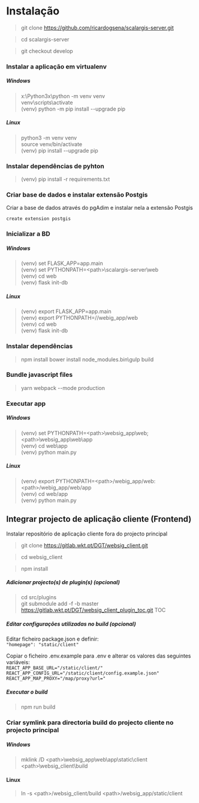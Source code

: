 # Instalação  

> git clone https://github.com/ricardogsena/scalargis-server.git

> cd scalargis-server

> git checkout develop

### Instalar a aplicação em virtualenv

##### Windows 
> x:\Python3x\python -m venv venv  
> venv\scripts\activate  
> (venv) python -m pip install --upgrade pip

##### Linux
> python3 -m venv venv  
> source venv/bin/activate  
> (venv) pip install --upgrade pip

### Instalar dependências de pyhton

> (venv) pip install -r requirements.txt

### Criar base de dados e instalar extensão Postgis  

Criar a base de dados através do pgAdim e instalar nela a extensão Postgis  

`create extension postgis`

### Inicializar a BD

##### Windows 
> (venv) set FLASK_APP=app.main  
> (venv) set PYTHONPATH=\<path>\scalargis-server\web  
> (venv) cd web  
> (venv) flask init-db

##### Linux
> (venv) export FLASK_APP=app.main  
> (venv) export PYTHONPATH=/<path>/webig_app/web  
> (venv) cd web  
> (venv) flask init-db  

### Instalar dependências
> npm install
> bower install
> node_modules\.bin\gulp build

### Bundle javascript files
> yarn webpack --mode production

### Executar app

##### Windows 
> (venv) set PYTHONPATH=\<path\>\websig_app\web;\<path\>\websig_app\web\app   
> (venv) cd web\app  
> (venv) python main.py

##### Linux
> (venv) export PYTHONPATH=\<path\>/webig_app/web:\<path\>/webig_app/web/app  
> (venv) cd web/app  
> (venv) python main.py

## Integrar projecto de aplicação cliente (Frontend)

Instalar repositório de aplicação cliente fora do projecto principal  

> git clone https://gitlab.wkt.pt/DGT/websig_client.git

> cd websig_client

> npm install

##### Adicionar projecto(s) de plugin(s) (opcional)
> cd src/plugins  
> git submodule add -f -b master https://gitlab.wkt.pt/DGT/websig_client_plugin_toc.git TOC  

##### Editar configurações utilizadas no build (opcional)
Editar ficheiro package.json e definir:  
`"homepage": "static/client"`

Copiar o ficheiro .env.example para .env e alterar os valores das seguintes variáveis:  
`REACT_APP_BASE_URL="/static/client/"`    
`REACT_APP_CONFIG_URL="/static/client/config.example.json"`
`REACT_APP_MAP_PROXY="/map/proxy?url="`

##### Executar o build
> npm run build

### Criar symlink para directoria build do projecto cliente no projecto principal

##### Windows
> mklink /D \<path\>\websig_app\web\app\static\client \<path\>\websig_client\build

#### Linux
> ln -s \<path\>/websig_client/build \<path\>/websig_app/static/client
